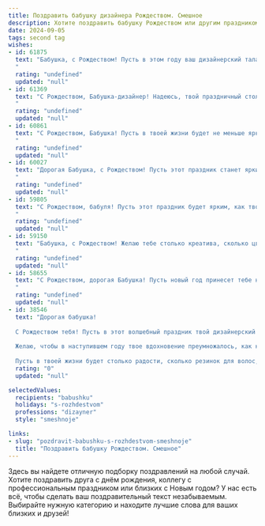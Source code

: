 ```yaml
---
title: Поздравить бабушку дизайнера Рождеством. Смешное
description: Хотите поздравить бабушку Рождеством или другим праздником? Наш ИИ создаст незабываемое поздравление, а вы обязательно выделитесь среди других.  
date: 2024-09-05
tags: second tag
wishes:
- id: 61875
  text: "Бабушка, с Рождеством! Пусть в этом году ваш дизайнерский талант расцветает ярче, чем новогодняя елка, а креатив бьет ключом не хуже, чем шампанское на праздничном столе! 🎉
  "
  rating: "undefined"
  updated: "null"
- id: 61369
  text: "С Рождеством, Бабушка-дизайнер! Надеюсь, твой праздничный стол станет самым стильным и эргономичным шедевром этого года! 😉🎄
  "
  rating: "undefined"
  updated: "null"
- id: 60861
  text: "С Рождеством, Бабушка! Пусть в твоей жизни будет не меньше ярких идей, чем в твоих дизайнерских проектах, и пусть этот праздник станет не менее праздничным, чем твои праздничные коллажи! 🎄🎨
  "
  rating: "undefined"
  updated: "null"
- id: 60027
  text: "Дорогая Бабушка, с Рождеством! Пусть этот праздник станет ярким и праздничным, как твоя палитра красок, и пусть все твои дизайнерские идеи воплощаются в жизнь, даже если это будет всего лишь новая скатерть на праздничном столе! 😉🎄
  "
  rating: "undefined"
  updated: "null"
- id: 59805
  text: "С Рождеством, бабуля! Пусть этот праздник будет ярким, как твоя любимая палитра красок, и уютным, как твой самый удачный дизайн интерьера! 😉
  "
  rating: "undefined"
  updated: "null"
- id: 59150
  text: "Бабушка, с Рождеством! Желаю тебе столько креатива, сколько цветов на палитре у дизайнера, и столько вдохновения, сколько узоров на твоем любимом пледе! Пусть этот Новый год принесет тебе столько радости, сколько ты создала красивых вещей за свою жизнь!
  "
  rating: "undefined"
  updated: "null"
- id: 58655
  text: "С Рождеством, дорогая Бабушка! Пусть новый год принесет тебе не только рождественские чудеса, но и вдохновения на новые шедевры дизайна!  🎄🎨  Надеюсь, в этом году ты создашь дизайн самого уютного и стильного елочного украшения! 😉
  "
  rating: "undefined"
  updated: "null"
- id: 38546
  text: "Дорогая бабушка!
  
  С Рождеством тебя! Пусть в этот волшебный праздник твой дизайнерский талант освещает наш дом не хуже рождественских огней! Чтобы каждый уголок сверкал, как твои креативные идеи, а ёлка была так же ярка, как твой поводок для шпица!
  
  Желаю, чтобы в наступившем году твое вдохновение преумножалось, как количество внуков и правнуков, а все идеи оформлялись без проблем — как бабушкины пирожки, которые всегда бывают только с начинкой!
  
  Пусть в твоей жизни будет столько радости, сколько резинок для волос, которые ты когда-либо потратила на наши прически! С любовью и смехом, твои внучата."
  rating: "0"
  updated: "null"

selectedValues:
  recipients: "babushku"
  holidays: "s-rozhdestvom"
  professions: "dizayner"
  style: "smeshnoje"

links:
- slug: "pozdravit-babushku-s-rozhdestvom-smeshnoje"
  title: "Поздравить бабушку Рождеством. Смешное"
---
```


Здесь вы найдете отличную подборку поздравлений на любой случай. 
Хотите поздравить друга с днём рождения, коллегу с профессиональным праздником или близких с Новым годом? У нас есть всё, чтобы сделать ваш поздравительный текст незабываемым. Выбирайте нужную категорию и находите лучшие слова для ваших близких и друзей!
